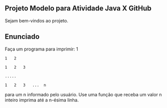 ## Projeto Modelo para Atividade Java X GitHub

Sejam bem-vindos ao projeto.

## Enunciado

Faça um programa para imprimir:
    1

    1   2

    1   2   3

    .....
    
    1   2   3   ...  n
para um n informado pelo usuário. Use uma função que receba um valor n inteiro imprima até a n-ésima linha.